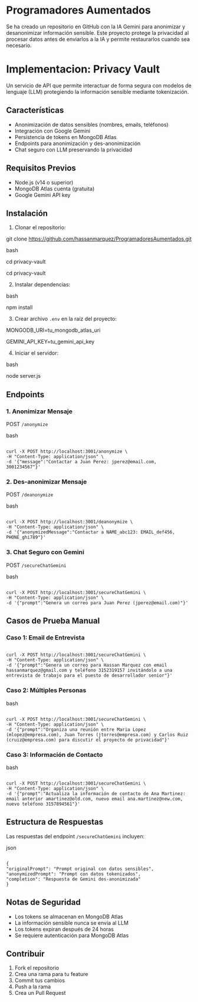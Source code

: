 # Programadores Aumentados
Se ha creado un repositorio en GitHub con la IA Gemini para anonimizar y desanonimizar información sensible. Este proyecto protege la privacidad al procesar datos antes de enviarlos a la IA y permite restaurarlos cuando sea necesario.

# Implementacion: Privacy Vault
Un servicio de API que permite interactuar de forma segura con modelos de lenguaje (LLM) protegiendo la información sensible mediante tokenización.

## Características

- Anonimización de datos sensibles (nombres, emails, teléfonos)
- Integración con Google Gemini
- Persistencia de tokens en MongoDB Atlas
- Endpoints para anonimización y des-anonimización
- Chat seguro con LLM preservando la privacidad

## Requisitos Previos

- Node.js (v14 o superior)
- MongoDB Atlas cuenta (gratuita)
- Google Gemini API key

## Instalación

1. Clonar el repositorio:

git clone https://github.com/hassanmarquez/ProgramadoresAumentados.git

bash

cd privacy-vault

cd privacy-vault

2. Instalar dependencias:

bash

npm install

3. Crear archivo `.env` en la raíz del proyecto:

MONGODB_URI=tu_mongodb_atlas_uri

GEMINI_API_KEY=tu_gemini_api_key

4. Iniciar el servidor:

bash

node server.js

## Endpoints

### 1. Anonimizar Mensaje
POST `/anonymize`

bash

<code>
curl -X POST http://localhost:3001/anonymize \
-H "Content-Type: application/json" \
-d '{"message":"Contactar a Juan Perez: jperez@email.com, 3001234567"}'
</code>


### 2. Des-anonimizar Mensaje
POST `/deanonymize`

bash

<code>
curl -X POST http://localhost:3001/deanonymize \
-H "Content-Type: application/json" \
-d '{"anonymizedMessage":"Contactar a NAME_abc123: EMAIL_def456, PHONE_ghi789"}'
</code>

### 3. Chat Seguro con Gemini
POST `/secureChatGemini`

bash

<code>
curl -X POST http://localhost:3001/secureChatGemini \
-H "Content-Type: application/json" \
-d '{"prompt":"Genera un correo para Juan Perez (jperez@email.com)"}'
</code>

## Casos de Prueba Manual

### Caso 1: Email de Entrevista

<code>
curl -X POST http://localhost:3001/secureChatGemini \
-H "Content-Type: application/json" \
-d '{"prompt":"Genera un correo para Hassan Marquez con email hassanmarquez@gmail.com y teléfono 3152319157 invitándolo a una entrevista de trabajo para el puesto de desarrollador senior"}'
</code>

### Caso 2: Múltiples Personas

bash

<code>
curl -X POST http://localhost:3001/secureChatGemini \
-H "Content-Type: application/json" \
-d '{"prompt":"Organiza una reunión entre Maria Lopez (mlopez@empresa.com), Juan Torres (jtorres@empresa.com) y Carlos Ruiz (cruiz@empresa.com) para discutir el proyecto de privacidad"}'
</code>


### Caso 3: Información de Contacto

bash

<code>
curl -X POST http://localhost:3001/secureChatGemini \
-H "Content-Type: application/json" \
-d '{"prompt":"Actualiza la información de contacto de Ana Martinez: email anterior amartinez@old.com, nuevo email ana.martinez@new.com, nuevo teléfono 3157894561"}'
</code>

## Estructura de Respuestas

Las respuestas del endpoint `/secureChatGemini` incluyen:

json

<code>
{
"originalPrompt": "Prompt original con datos sensibles",
"anonymizedPrompt": "Prompt con datos tokenizados",
"completion": "Respuesta de Gemini des-anonimizada"
}
</code>

## Notas de Seguridad

- Los tokens se almacenan en MongoDB Atlas
- La información sensible nunca se envía al LLM
- Los tokens expiran después de 24 horas
- Se requiere autenticación para MongoDB Atlas

## Contribuir

1. Fork el repositorio
2. Crea una rama para tu feature
3. Commit tus cambios
4. Push a la rama
5. Crea un Pull Request
